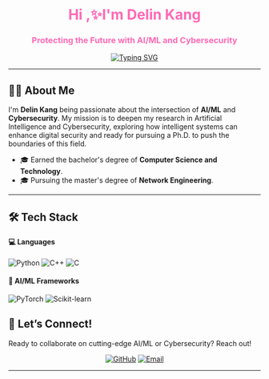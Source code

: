 <h1 align="center" style="color:#ff69b4;"> Hi ,✨I'm Delin Kang</h1>   

<h3 align="center" style="color:#ff69b4;"> Protecting the Future with AI/ML and Cybersecurity</h3>

<p align="center">
<a href="https://git.io/typing-svg"><img src="https://readme-typing-svg.demolab.com?font=Fira+Code&size=23&duration=4000&pause=1000&color=FF69B4&center=true&vCenter=true&width=500&lines=Growing+with+every+challenge+I+face;Driven+by+curiosity+and+innovation;Always+learning+new+things" alt="Typing SVG" /></a>
</p>

---

## 👨‍🎓 About Me   
I'm **Delin Kang** being passionate about the intersection of **AI/ML** and **Cybersecurity**. My mission is to deepen my research in Artificial Intelligence and Cybersecurity, exploring how intelligent systems can enhance digital security and ready for pursuing a Ph.D. to push the boundaries of this field.   


- 🎓 Earned the bachelor's degree of **Computer Science and Technology**.   
- 🎓 Pursuing the master's degree of **Network Engineering**.   

---
## 🛠️ Tech Stack  
#### 💻 Languages   
![Python](https://img.shields.io/badge/Python-3776AB?style=for-the-badge&logo=python&logoColor=white)
![C++](https://img.shields.io/badge/C%2B%2B-%23646464?style=for-the-badge&logo=cplusplus) 
![C](https://img.shields.io/badge/C-%233776AB?style=for-the-badge&logo=c)   

#### 🤖 AI/ML Frameworks   
![PyTorch](https://img.shields.io/badge/PyTorch-EE4C2C?style=for-the-badge&logo=pytorch&logoColor=white)
![Scikit-learn](https://img.shields.io/badge/Scikit--learn-F7931E?style=for-the-badge&logo=scikit-learn&logoColor=white)





## 🔗 Let’s Connect!   
Ready to collaborate on cutting-edge AI/ML or Cybersecurity? Reach out!   
<p align="center">
  <a href="https://github.com/KangKang0909"><img src="https://img.shields.io/badge/DELINKANG0909-%233776AB?style=for-the-badge&logo=github&label=GITHUB" alt="GitHub"/></a>
  <a href="mailto:conneralfter@gmail.com"><img src="https://img.shields.io/badge/CONTACT%20ME-%23EA4335?style=for-the-badge&logo=gmail&label=gmail" alt="Email"/></a>
</p>





---
